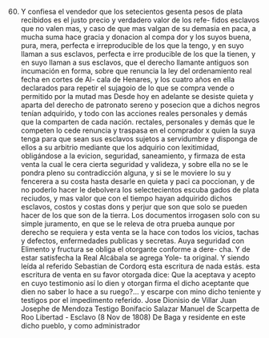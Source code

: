 60. Y confiesa el vendedor que los setecientos gesenta pesos de plata recibidos es el justo precio y verdadero valor de los refe-
fidos esclavos que no valen mas, y caso de que mas valgan de su
demasia en paca, a mucha suma hace gracia y donacion al compa
dor y los suyos buena, pura, mera, perfecta e irreproducible de los
que la tengo, y en suyo llaman a sus esclavos, perfecta e irre
producible de los que la tienen, y en suyo llaman a sus esclavos,
que el derecho llamante antiguos son incumación en forma, sobre que renuncia la ley del ordenamiento real fecha en cortes de Al- cala de Henares, y los cuatro años en ella declarados para repetir el sujagoio de lo que se compra vende o permitido por la mutad mas
Desde hoy en adelante se desiste quieta y aparta del derecho de patronato sereno y posecion que a dichos negros tenían adquirido, y todo con las acciones reales personales y demás que la comparten de cada nación.
rectales, personales y demás que le competen lo cede renuncia y traspasa en el comprador x quien la suya tenga para que sean sus esclavos sujetos a servidumbre y disponga de ellos a su arbitrio mediante que los adquirio con lexitimidad, obligándose a la
evicion, seguridad, saneamiento, y firmaza de esta venta la cual le cera cierta seguridad y valideza, y sobre ella no se le pondra pleno su contradicción alguna, y si se le moviere lo su y fencerera a su costa hasta desarle en quieta y paci
ca poccionan, y de no poderlo hacer le debolvera los selectecientos
escuba gados de plata reciudos, y mas valor que con el tiempo
hayan adquirido dichos esclavos, costos y costas dons y perjur
que son que solo se pueden hacer de los que son de la tierra.
Los documentos irrogasen solo con su simple juramento, en que se le releva de otra prueba aunque por derecho se requiera y esta venta se la hace con todos los vicios, tachas y defectos, enfermedades publicas y secretas. Auya seguridad con
Elimento y fructura se obliga el otorgante conforme a dere- cha. Y de estar satisfecha la Real Alcábala se agrega Yole- ta original. Y siendo leída al referido Sebastian de Cordorq esta escritura de nada estás.
esta escritura de venta en su favor otorgada dice: Que la aceptava y acepto en cuyo testimonio así lo dien y otorgan firma el dicho aceptante que dien no saber lo hace a su ruego?... y escarpe con mino dicho teniente y testigos por el impedimento referido.
Jose Dionisio de Villar
Juan Josephe de Mendoza
Testigo Bonifacio Salazar
Manuel de Scarpetta de Roo
Libertad - Esclavo (8 Nov de 1808)
De Baga y residente en este dicho pueblo, y como administrador